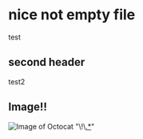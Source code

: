 # nice not empty file

test

## second header

test2

## Image!!

![Image of Octocat](https://octodex.github.com/images/yaktocat.png)
"\\!\\[.*](.*)"
